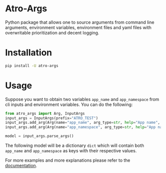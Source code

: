 # Atro-Args

Python package that allows one to source arguments from command line arguments, environment variables, environment files and yaml files with overwritable prioritization and decent logging.

# Installation

```bash
pip install -U atro-args
```

# Usage

Suppose you want to obtain two variables `app_name` and `app_namespace` from cli inputs and environment variables. You can do the following:

```python
from atro_args import Arg, InputArgs
input_args = InputArgs(prefix="ATRO_TEST")
input_args.add_arg(Arg(name="app_name", arg_type=str, help="App name", required=True))
input_args.add_arg(Arg(name="app_namespace", arg_type=str, help="App name", required=True))

model = input_args.parse_args()
```

The following model will be a dictionary `dict` which will contain both `app_name` and `app_namespace` as keys with their respective values.

For more examples and more explanations please refer to the [documentation](https://args-docs.atro.xyz/).

